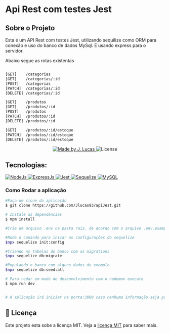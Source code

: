 # Api Rest com testes Jest
## Sobre o Projeto
 
Esta é um API Rest com testes Jest, utilizando sequilize como ORM para conexão e uso do banco de dados MySql. E usando express para o servidor.

Abaixo segue as rotas existentas

```Bash

[GET] 	 /categorias 
[GET] 	 /categorias/:id 	
[POST] 	 /categorias 
[PATCH]  /categorias/:id 	
[DELETE] /categorias/:id	

[GET] 	 /produtos 		
[GET] 	 /produtos/:id 		
[POST] 	 /produtos 	
[PATCH]  /produtos/:id 	
[DELETE] /produtos/:id

[GET] 	 /produtos/:id/estoque	
[PATCH]  /produtos/:id/estoque
[DELETE] /produtos/:id/estoque

```


<p align="center">
<a href="https://www.linkedin.com/in/jo%C3%A3o-lucas-nascimento-andrade-34574398/">
    <img alt="Made by J. Lucas" src="https://img.shields.io/badge/made%20by-Jo%C3%A3o%20Lucas-blue">
</a>

<img alt="License" src="https://img.shields.io/badge/license-MIT-brightgreen?color=blue">
</p>

## Tecnologias:

<a href="https://nodejs.org/en/about/">
  <img alt="NodeJs" src="https://img.shields.io/badge/Node.js-43853D?style=for-the-badge&logo=node.js&logoColor=white">
</a>

<a href="https://expressjs.com/pt-br/">
  <img alt="ExpressJs" src="https://img.shields.io/badge/Express.js-404D59?style=for-the-badge">
</a>

<a href="https://jestjs.io/pt-BR/">
  <img alt="Jest" src="https://img.shields.io/badge/Jest-323330?style=for-the-badge&logo=Jest&logoColor=white">
</a>

<a href="https://sequelize.org/">
  <img alt="Sequelize" src="https://img.shields.io/badge/sequelize-323330?style=for-the-badge&logo=sequelize&logoColor=blue">
</a>

<a href="https://www.mysql.com/">
  <img alt="MySQL" src="https://img.shields.io/badge/MySQL-00000F?style=for-the-badge&logo=mysql&logoColor=white">
</a>

### Como Rodar a aplicação

```bash
#Faça um clone da aplicação
$ git clone https://github.com/Jlucas93/apiJest.git

# Instale as dependências
$ npm install 

#Crie um arquivo .env na pasta raiz, de acordo com o arquivo .env.example encontrado na pasta raiz, insira as informações do seu banco de dados.

#Rode o comando para inicar as configurações do sequelize
$npx sequelize init:config

#Criando as tabelas do banco com as migrations
$npx sequelize db:migrate

#Populando o banco com alguns dados de exemplo
$npx sequelize db:seed:all

# Para rodar em modo de desenvolvimento com o nodemon execute 
$ npm run dev


# A aplicação irá iniciar na porta:3000 caso nenhuma informação seja passada na variável de ambiente - acesse http://localhost:3000
```
## 📝 Licença

Este projeto esta sobe a licença MIT. Veja a <a href="https://opensource.org/licenses/MIT">licença MIT</a> para saber mais.
